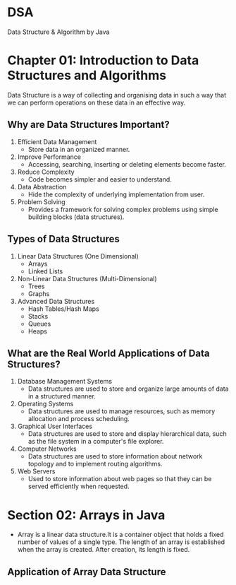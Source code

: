 # DSA
Data Structure &amp; Algorithm by Java

# Chapter 01: Introduction to Data Structures and Algorithms
Data Structure is a way of collecting and organising data in such a way that we can perform operations on these data in an effective way.
## Why are Data Structures Important?

1. Efficient Data Management
   - Store data in an organized manner.
2. Improve Performance
   - Accessing, searching, inserting or deleting elements become faster.
3. Reduce Complexity
   - Code becomes simpler and easier to understand.
4.  Data Abstraction
    - Hide the complexity of underlying implementation from user.
5. Problem Solving
   - Provides a framework for solving complex problems using simple building blocks (data structures).

## Types of Data Structures
1. Linear Data Structures (One Dimensional)
   - Arrays
   - Linked Lists
2. Non-Linear Data Structures (Multi-Dimensional)
   - Trees
   - Graphs
3. Advanced Data Structures
   - Hash Tables/Hash Maps
   - Stacks
   - Queues
   - Heaps
## What are the Real World Applications of Data Structures?
1. Database Management Systems
   - Data structures are used to store and organize large amounts of data in a structured manner.
2. Operating Systems
   - Data structures are used to manage resources, such as memory allocation and process scheduling.
3. Graphical User Interfaces
   - Data structures are used to store and display hierarchical data, such as the file system in a computer's file explorer. 
4. Computer Networks 
    - Data structures are used to store information about network topology and to implement routing algorithms.
5. Web Servers
    - Used to store information about web pages so that they can be served efficiently when requested.

# Section 02: Arrays in Java
- Array is a linear data structure.It is a container object that holds a fixed number of values of a single type. The length of an array is established when the array is created. After creation, its length is fixed.
## Application of Array Data Structure

